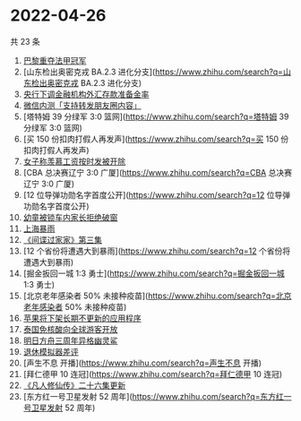 # 2022-04-26

共 23 条

<!-- BEGIN ZHIHUSEARCH -->
<!-- 最后更新时间 Tue Apr 26 2022 07:08:02 GMT+0800 (China Standard Time) -->
1. [巴黎重夺法甲冠军](https://www.zhihu.com/search?q=巴黎重夺法甲冠军)
1. [山东检出奥密克戎 BA.2.3 进化分支](https://www.zhihu.com/search?q=山东检出奥密克戎 BA.2.3 进化分支)
1. [央行下调金融机构外汇存款准备金率](https://www.zhihu.com/search?q=央行下调金融机构外汇存款准备金率)
1. [微信内测「支持转发朋友圈内容」](https://www.zhihu.com/search?q=微信内测「支持转发朋友圈内容」)
1. [塔特姆 39 分绿军 3:0 篮网](https://www.zhihu.com/search?q=塔特姆 39 分绿军 3:0 篮网)
1. [买 150 份扣肉打假人再发声](https://www.zhihu.com/search?q=买 150 份扣肉打假人再发声)
1. [女子称羡慕工资按时发被开除](https://www.zhihu.com/search?q=女子称羡慕工资按时发被开除)
1. [CBA 总决赛辽宁 3:0 广厦](https://www.zhihu.com/search?q=CBA 总决赛辽宁 3:0 广厦)
1. [12 位导弹功勋名字首度公开](https://www.zhihu.com/search?q=12 位导弹功勋名字首度公开)
1. [幼童被锁车内家长拒绝破窗](https://www.zhihu.com/search?q=幼童被锁车内家长拒绝破窗)
1. [上海暴雨](https://www.zhihu.com/search?q=上海暴雨)
1. [《间谍过家家》第三集](https://www.zhihu.com/search?q=《间谍过家家》第三集)
1. [12 个省份将遭遇大到暴雨](https://www.zhihu.com/search?q=12 个省份将遭遇大到暴雨)
1. [掘金扳回一城 1:3 勇士](https://www.zhihu.com/search?q=掘金扳回一城 1:3 勇士)
1. [北京老年感染者 50% 未接种疫苗](https://www.zhihu.com/search?q=北京老年感染者 50% 未接种疫苗)
1. [苹果将下架长期不更新的应用程序](https://www.zhihu.com/search?q=苹果将下架长期不更新的应用程序)
1. [泰国免核酸向全球游客开放](https://www.zhihu.com/search?q=泰国免核酸向全球游客开放)
1. [明日方舟三周年异格幽灵鲨](https://www.zhihu.com/search?q=明日方舟三周年异格幽灵鲨)
1. [退休模拟器差评](https://www.zhihu.com/search?q=退休模拟器差评)
1. [声生不息 开播](https://www.zhihu.com/search?q=声生不息 开播)
1. [拜仁德甲 10 连冠](https://www.zhihu.com/search?q=拜仁德甲 10 连冠)
1. [《凡人修仙传》二十六集更新](https://www.zhihu.com/search?q=《凡人修仙传》二十六集更新)
1. [东方红一号卫星发射 52 周年](https://www.zhihu.com/search?q=东方红一号卫星发射 52 周年)
<!-- END ZHIHUSEARCH -->
